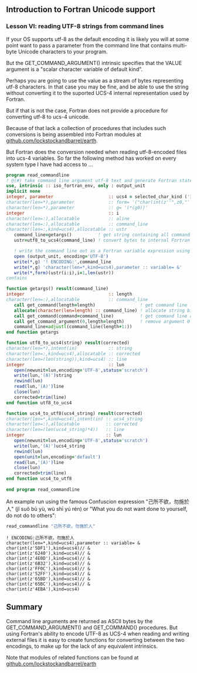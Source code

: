 ## Introduction to Fortran Unicode support
### Lesson VI: reading UTF-8 strings from command lines

If your OS supports utf-8 as the default encoding it is likely you will
at some point want to pass a parameter from the command line that contains
multi-byte Unicode characters to your program.

But the GET_COMMAND_ARGUMENT() intrinsic specifies that the VALUE argument
is a "scalar character variable of default kind".

Perhaps you are going to use the value as a stream of bytes representing
utf-8 characters. In that case you may be fine, and be able to use the
string without converting it to the suported UCS-4 internal representation
used by Fortran.

But if that is not the case, Fortran does not provide a procedure for
converting utf-8 to ucs-4 unicode.

Because of that lack a collection of procedures that includes
such conversions is being assembled into Fortran modules at
[github.com/lockstockandbarrel/earth](github.com/lockstockandbarrel/earth).

But Fortran does the conversion needed when reading utf-8-encoded files
into ucs-4 variables. So far the following method has worked on every
system type I have had access to ...

```fortran
program read_commandline
! @(#) take command line argument utf-8 text and generate Fortran statement that represents the string
use, intrinsic :: iso_fortran_env, only : output_unit
implicit none
integer, parameter                     :: ucs4 = selected_char_kind ('ISO_10646')
character(len=*),parameter             :: form= '("char(int(z''",z0,"''),kind=ucs4)":,"// &")'
character(len=*),parameter             :: g= '(*(g0))'
integer                                :: i
character(len=:),allocatable           :: aline
character(len=:),allocatable           :: command_line
character(len=:,kind=ucs4),allocatable :: ustr
   command_line=getargs()          ! get string containing all command arguments as CHARACTER bytes
   ustr=utf8_to_ucs4(command_line) ! convert bytes to internal Fortran Unicode representation

   ! write the command line out as a Fortran variable expression using the CHAR() function
   open (output_unit, encoding='UTF-8')
   write(*,g) '! ENCODING:',command_line
   write(*,g) 'character(len=*,kind=ucs4),parameter :: variable= &'
   write(*,form)(ustr(i:i),i=1,len(ustr))
contains

function getargs() result(command_line)
integer                                :: length
character(len=:),allocatable           :: command_line
   call get_command(length=length)                 ! get command line length
   allocate(character(len=length) :: command_line) ! allocate string big enough to hold command line
   call get_command(command=command_line)          ! get command line as a string
   call get_command_argument(0,length=length)      ! remove argument 0
   command_line=adjustl(command_line(length+1:))
end function getargs

function utf8_to_ucs4(string) result(corrected)
character(len=*),intent(in)            :: string
character(len=:,kind=ucs4),allocatable :: corrected
character(len=(len(string)),kind=ucs4) :: line
integer                                :: lun
   open(newunit=lun,encoding='UTF-8',status='scratch')
   write(lun,'(A)')string
   rewind(lun)
   read(lun,'(A)')line
   close(lun)
   corrected=trim(line)
end function utf8_to_ucs4

function ucs4_to_utf8(ucs4_string) result(corrected)
character(len=*,kind=ucs4),intent(in) :: ucs4_string
character(len=:),allocatable          :: corrected
character(len=(len(ucs4_string)*4))   :: line
integer                               :: lun
   open(newunit=lun,encoding='UTF-8',status='scratch')
   write(lun,'(A)')ucs4_string
   rewind(lun)
   open(unit=lun,encoding='default')
   read(lun,'(A)')line
   close(lun)
   corrected=trim(line)
end function ucs4_to_utf8
   
end program read_commandline
```
An example run using the famous Confuscion expression
"己所不欲，勿施於人" (jǐ suǒ bù yù, wù shī yú rén) or
"What you do not want done to yourself, do not do to others":

```bash
read_commandline "己所不欲，勿施於人" 
```
```text
! ENCODING:己所不欲，勿施於人 
character(len=*,kind=ucs4),parameter :: variable= &
char(int(z'5DF1'),kind=ucs4)// &
char(int(z'6240'),kind=ucs4)// &
char(int(z'4E0D'),kind=ucs4)// &
char(int(z'6B32'),kind=ucs4)// &
char(int(z'FF0C'),kind=ucs4)// &
char(int(z'52FF'),kind=ucs4)// &
char(int(z'65BD'),kind=ucs4)// &
char(int(z'65BC'),kind=ucs4)// &
char(int(z'4EBA'),kind=ucs4)
```
## Summary

Command line arguments are returned as ASCII bytes by the
GET_COMMAND_ARGUMENT() and GET_COMMAND() procedures. But using Fortran's
ability to encode UTF-8 as UCS-4 when reading and writing external files
it is easy to create functions for converting between the two encodings,
to make up for the lack of any equivalent intrinsics.

Note that modules of related functions can be found at 
[github.com/lockstockandbarrel/earth](github.com/lockstockandbarrel/earth)


